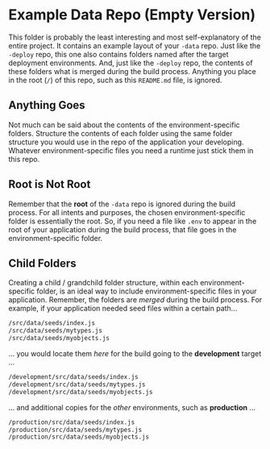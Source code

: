 # Example Data Repo (Empty Version)

This folder is probably the least interesting and most self-explanatory of the entire project.  It contains an example layout of your `-data` repo.  Just like the `-deploy` repo, this one also contains folders named after the target deployment environments.  And, just like the `-deploy` repo, the contents of these folders what is merged during the build process.  Anything you place in the root (`/`) of this repo, such as this `README.md` file, is ignored.

## Anything Goes  

Not much can be said about the contents of the environment-specific folders.  Structure the contents of each folder using the same folder structure you would use in the repo of the application your developing.  Whatever environment-specific files you need a runtime just stick them in this repo.

## Root is Not Root  

Remember that the **root** of the `-data` repo is ignored during the build process.  For all intents and purposes, the chosen environment-specific folder is essentially the root.  So, if you need a file like `.env` to appear in the root of your application during the build process, that file goes in the environment-specific folder.

## Child Folders  

Creating a child / grandchild folder structure, within each environment-specific folder, is an ideal way to include environment-specific files in your application.  Remember, the folders are _merged_ during the build process.  For example, if your application needed seed files within a certain path...

```bash
/src/data/seeds/index.js
/src/data/seeds/mytypes.js
/src/data/seeds/myobjects.js
```

... you would locate them _here_ for the build going to the **development** target ...

```bash
/development/src/data/seeds/index.js
/development/src/data/seeds/mytypes.js
/development/src/data/seeds/myobjects.js
```

... and additional copies for the _other_ environments, such as **production** ...

```bash
/production/src/data/seeds/index.js
/production/src/data/seeds/mytypes.js
/production/src/data/seeds/myobjects.js
```
